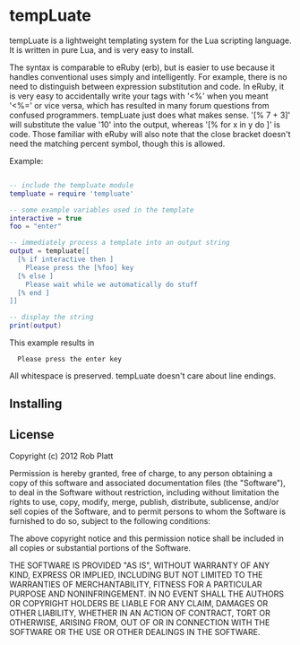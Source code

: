 tempLuate
=========

tempLuate is a lightweight templating system for the Lua scripting language.
It is written in pure Lua, and is very easy to install.

The syntax is comparable to eRuby (erb), but is easier to use because it handles
conventional uses simply and intelligently. For example, there is no need to
distinguish between expression substitution and code. In eRuby, it is very easy
to accidentally write your tags with '<%' when you meant '<%=' or vice versa,
which has resulted in many forum questions from confused programmers. tempLuate
just does what makes sense. '[% 7 + 3]' will substitute the value '10' into the
output, whereas '[% for x in y do ]' is code. Those familiar with eRuby will
also note that the close bracket doesn't need the matching percent symbol,
though this is allowed.

Example:

```lua

-- include the templuate module
templuate = require 'templuate'

-- some example variables used in the template
interactive = true
foo = "enter"

-- immediately process a template into an output string
output = templuate[[
  [% if interactive then ]
    Please press the [%foo] key
  [% else ]
    Please wait while we automatically do stuff
  [% end ]
]]

-- display the string
print(output)
```

This example results in

      Please press the enter key

All whitespace is preserved. tempLuate doesn't care about line endings.

Installing
----------

License
-------

Copyright (c) 2012 Rob Platt

Permission is hereby granted, free of charge, to any person obtaining
a copy of this software and associated documentation files (the
"Software"), to deal in the Software without restriction, including
without limitation the rights to use, copy, modify, merge, publish,
distribute, sublicense, and/or sell copies of the Software, and to
permit persons to whom the Software is furnished to do so, subject to
the following conditions:

The above copyright notice and this permission notice shall be
included in all copies or substantial portions of the Software.

THE SOFTWARE IS PROVIDED "AS IS", WITHOUT WARRANTY OF ANY KIND,
EXPRESS OR IMPLIED, INCLUDING BUT NOT LIMITED TO THE WARRANTIES OF
MERCHANTABILITY, FITNESS FOR A PARTICULAR PURPOSE AND
NONINFRINGEMENT. IN NO EVENT SHALL THE AUTHORS OR COPYRIGHT HOLDERS BE
LIABLE FOR ANY CLAIM, DAMAGES OR OTHER LIABILITY, WHETHER IN AN ACTION
OF CONTRACT, TORT OR OTHERWISE, ARISING FROM, OUT OF OR IN CONNECTION
WITH THE SOFTWARE OR THE USE OR OTHER DEALINGS IN THE SOFTWARE.